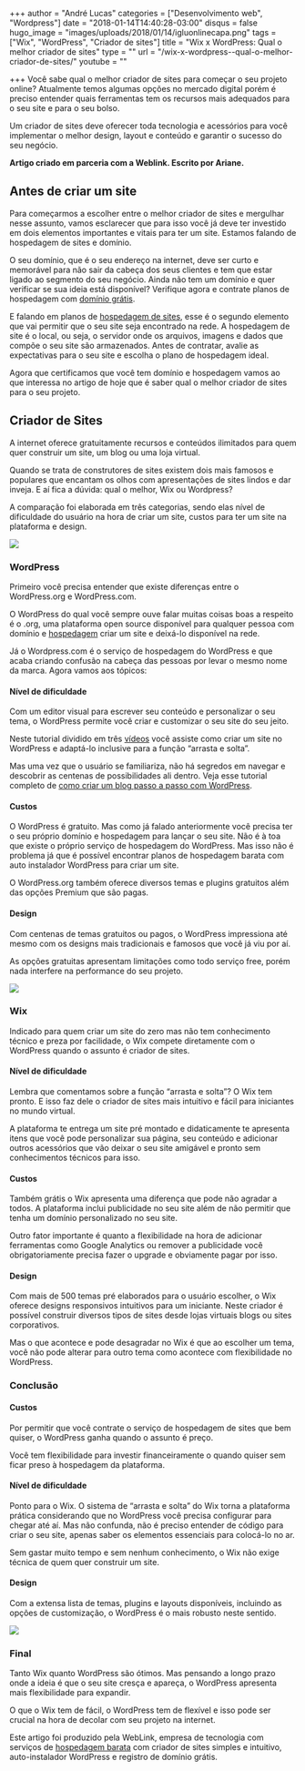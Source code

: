 +++
author = "André Lucas"
categories = ["Desenvolvimento web", "Wordpress"]
date = "2018-01-14T14:40:28-03:00"
disqus = false
hugo_image = "images/uploads/2018/01/14/igluonlinecapa.png"
tags = ["Wix", "WordPress", "Criador de sites"]
title = "Wix x WordPress: Qual o melhor criador de sites"
type = ""
url = "/wix-x-wordpress--qual-o-melhor-criador-de-sites/"
youtube = ""

+++
Você sabe qual o melhor criador de sites para começar o seu projeto online? Atualmente temos algumas opções no mercado digital porém é preciso entender quais ferramentas tem os recursos mais adequados para o seu site e para o seu bolso.

Um criador de sites deve oferecer toda tecnologia e acessórios para você implementar o melhor design, layout e conteúdo e garantir o sucesso do seu negócio.

**Artigo criado em parceria com a Weblink. Escrito por Ariane.**

## Antes de criar um site

Para começarmos a escolher entre o melhor criador de sites e mergulhar nesse assunto, vamos esclarecer que para isso você já deve ter investido em dois elementos importantes e vitais para ter um site. Estamos falando de hospedagem de sites e domínio.

O seu domínio, que é o seu endereço na internet, deve ser curto e memorável para não sair da cabeça dos seus clientes e tem que estar ligado ao segmento do seu negócio. Ainda não tem um domínio e quer verificar se sua ideia está disponível? Verifique agora e contrate planos de hospedagem com [domínio grátis](https://www.weblink.com.br/registro-de-dominio-com&sa=D&ust=1515952699518000&usg=AFQjCNFkXzBfDpodmfo5VM9amAFKM3fwQg).

E falando em planos de [hospedagem de sites](https://www.weblink.com.br/&sa=D&ust=1515952699518000&usg=AFQjCNHKLOV8Bj12TLda8p29vuytazUwlA), esse é o segundo elemento que vai permitir que o seu site seja encontrado na rede. A hospedagem de site é o local, ou seja, o servidor onde os arquivos, imagens e dados que compõe o seu site são armazenados. Antes de contratar, avalie as expectativas para o seu site e escolha o plano de hospedagem ideal.

Agora que certificamos que você tem domínio e hospedagem vamos ao que interessa no artigo de hoje que é saber qual o melhor criador de sites para o seu projeto.

## Criador de Sites

A internet oferece gratuitamente recursos e conteúdos ilimitados para quem quer construir um site, um blog ou uma loja virtual.

Quando se trata de construtores de sites existem dois mais famosos e populares que encantam os olhos com apresentações de sites lindos e dar inveja. E aí fica a dúvida: qual o melhor, Wix ou Wordpress?

A comparação foi elaborada em três categorias, sendo elas nível de dificuldade do usuário na hora de criar um site, custos para ter um site na plataforma e design.

![](images/uploads/2018/01/14/igluonlinewordpress.png)

### WordPress

Primeiro você precisa entender que existe diferenças entre o WordPress.org e WordPress.com.

O WordPress do qual você sempre ouve falar muitas coisas boas a respeito é o .org, uma plataforma open source disponível para qualquer pessoa com domínio e [hospedagem](http://weblink.com.br/&sa=D&ust=1515952699520000&usg=AFQjCNGvZMMx1zRo-dCkGpg2N_jz9PBp_w) criar um site e deixá-lo disponível na rede.

Já o Wordpress.com é o serviço de hospedagem do WordPress e que acaba criando confusão na cabeça das pessoas por levar o mesmo nome da marca. Agora vamos aos tópicos:

#### Nível de dificuldade

Com um editor visual para escrever seu conteúdo e personalizar o seu tema, o WordPress permite você criar e customizar o seu site do seu jeito.

Neste tutorial dividido em três [vídeos](https://www.youtube.com/watch?v%3D62KybzJcnDk&sa=D&ust=1515952699521000&usg=AFQjCNEi7pXhpy1UIZXvyS3Gm28uzNp_dA) você assiste como criar um site no WordPress e adaptá-lo inclusive para a função “arrasta e solta”.

Mas uma vez que o usuário se familiariza, não há segredos em navegar e descobrir as centenas de possibilidades ali dentro. Veja esse tutorial completo de [como criar um blog passo a passo com WordPress](https://www.hostinger.com.br/tutoriais/como-criar-blog-wordpress/&sa=D&ust=1515952699521000&usg=AFQjCNGZzcSyyOlwBHfmdOq4j87F0CeNyw).

#### Custos

O WordPress é gratuito. Mas como já falado anteriormente você precisa ter o seu próprio domínio e hospedagem para lançar o seu site. Não é à toa que existe o próprio serviço de hospedagem do WordPress. Mas isso não é problema já que é possível encontrar planos de hospedagem barata com auto instalador WordPress para criar um site.

O WordPress.org também oferece diversos temas e plugins gratuitos além das opções Premium que são pagas.

#### Design

Com centenas de temas gratuitos ou pagos, o WordPress impressiona até mesmo com os designs mais tradicionais e famosos que você já viu por aí.

As opções gratuitas apresentam limitações como todo serviço free, porém nada interfere na performance do seu projeto.

![](images/uploads/2018/01/14/igluonlinewix.png)

### Wix

Indicado para quem criar um site do zero mas não tem conhecimento técnico e preza por facilidade, o Wix compete diretamente com o WordPress quando o assunto é criador de sites.

#### Nível de dificuldade

Lembra que comentamos sobre a função “arrasta e solta”? O Wix tem pronto. E isso faz dele o criador de sites mais intuitivo e fácil para iniciantes no mundo virtual.

A plataforma te entrega um site pré montado e didaticamente te apresenta itens que você pode personalizar sua página, seu conteúdo e adicionar outros acessórios que vão deixar o seu site amigável e pronto sem conhecimentos técnicos para isso.

#### Custos

Também grátis o Wix apresenta uma diferença que pode não agradar a todos. A plataforma inclui publicidade no seu site além de não permitir que tenha um domínio personalizado no seu site.

Outro fator importante é quanto a flexibilidade na hora de adicionar ferramentas como Google Analytics ou remover a publicidade você obrigatoriamente precisa fazer o upgrade e obviamente pagar por isso.

#### Design

Com mais de 500 temas pré elaborados para o usuário escolher, o Wix oferece designs responsivos intuitivos para um iniciante. Neste criador é possível construir diversos tipos de sites desde lojas virtuais blogs ou sites corporativos.

Mas o que acontece e pode desagradar no Wix é que ao escolher um tema, você não pode alterar para outro tema como acontece com flexibilidade no WordPress.

### Conclusão

#### Custos

Por permitir que você contrate o serviço de hospedagem de sites que bem quiser, o WordPress ganha quando o assunto é preço.

Você tem flexibilidade para investir financeiramente o quando quiser sem ficar preso à hospedagem da plataforma.

#### Nível de dificuldade

Ponto para o Wix. O sistema de “arrasta e solta” do Wix torna a plataforma prática considerando que no WordPress você precisa configurar para chegar até aí. Mas não confunda, não é preciso entender de código para criar o seu site, apenas saber os elementos essenciais para colocá-lo no ar.

Sem gastar muito tempo e sem nenhum conhecimento, o Wix não exige técnica de quem quer construir um site.

#### Design

Com a extensa lista de temas, plugins e layouts disponíveis, incluindo as opções de customização, o WordPress é o mais robusto neste sentido.

![](images/uploads/2018/01/14/igluonline2.png)

### Final

Tanto Wix quanto WordPress são ótimos. Mas pensando a longo prazo onde a ideia é que o seu site cresça e apareça, o WordPress apresenta mais flexibilidade para expandir.

O que o Wix tem de fácil, o WordPress tem de flexível e isso pode ser crucial na hora de decolar com seu projeto na internet.

Este artigo foi produzido pela WebLink, empresa de tecnologia com serviços de [hospedagem barata](https://www.weblink.com.br/&sa=D&ust=1515952699525000&usg=AFQjCNEUtwigKoFRuXwk_P42hBYgQBPFkQ) com criador de sites simples e intuitivo, auto-instalador WordPress e registro de domínio grátis.